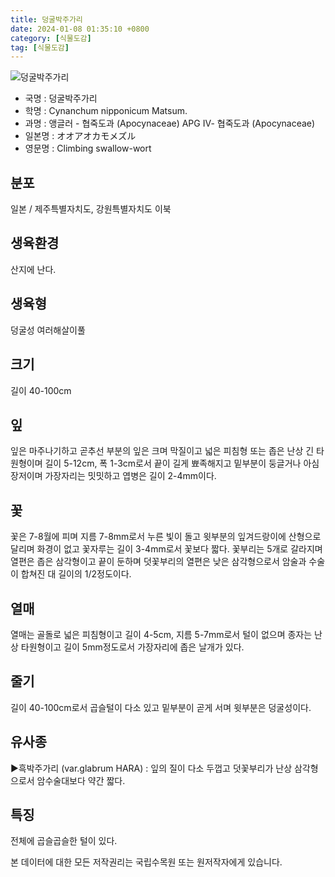 ```yaml
---
title: 덩굴박주가리
date: 2024-01-08 01:35:10 +0800
category: [식물도감]
tag: [식물도감]
---
```




![덩굴박주가리](/fileUpload/plants/basic/Asclepiadaceae/Cynanchum/28107/3_th2.JPG)
- 국명 : 덩굴박주가리
- 학명 : Cynanchum nipponicum Matsum.
- 과명 : 앵글러 - 협죽도과 (Apocynaceae) APG Ⅳ- 협죽도과 (Apocynaceae)
- 일본명 : オオアオカモメズル
- 영문명 : Climbing swallow-wort


## 분포
일본 / 제주특별자치도, 강원특별자치도 이북
## 생육환경
산지에 난다.
## 생육형
덩굴성 여러해살이풀
## 크기
길이 40-100cm
## 잎
잎은 마주나기하고 곧추선 부분의 잎은 크며 막질이고 넓은 피침형 또는 좁은 난상 긴 타원형이며 길이 5-12cm, 폭 1-3cm로서 끝이 길게 뾰족해지고 밑부분이 둥글거나 아심장저이며 가장자리는 밋밋하고 엽병은 길이 2-4mm이다.
## 꽃
꽃은 7-8월에 피며 지름 7-8mm로서 누른 빛이 돌고 윗부분의 잎겨드랑이에 산형으로 달리며 화경이 없고 꽃자루는 길이 3-4mm로서 꽃보다 짧다. 꽃부리는 5개로 갈라지며 열편은 좁은 삼각형이고 끝이 둔하며 덧꽃부리의 열편은 낮은 삼각형으로서 암술과 수술이 합쳐진 대 길이의 1/2정도이다.
## 열매
열매는 골돌로 넓은 피침형이고 길이 4-5cm, 지름 5-7mm로서 털이 없으며 종자는 난상 타원형이고 길이 5mm정도로서 가장자리에 좁은 날개가 있다.
## 줄기
길이 40-100cm로서 곱슬털이 다소 있고 밑부분이 곧게 서며 윗부분은 덩굴성이다.
## 유사종
▶흑박주가리 (var.glabrum HARA) : 잎의 질이 다소 두껍고 덧꽃부리가 난상 삼각형으로서 암수술대보다 약간 짧다.
## 특징
전체에 곱슬곱슬한 털이 있다.






본 데이터에 대한 모든 저작권리는 국립수목원 또는 원저작자에게 있습니다.

